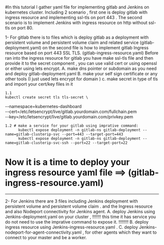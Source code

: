 #In this tutorial I gather yaml file for implementing gitlab and Jenkins on kubernetes cluster.
Including 2 scenario , first one is deploy gitlab with ingress resource and implementing ssl-tls on port 443 .
The second scenario is to implement Jenkins with ingress resource on http without ssl-tls on port 80.

1-
For gitlab there is to files which is deploy gitlab as a deployment with persistent volume and persistent volume claim and related service (gitlab-deployment.yaml)
on the second file is how to implement gitlab Ingress resource based on port 443 SSL TLS. (gitlab-ingress-resource.yaml)
Before ran into the ingress resource for gitlab you have make ssl-tls file and then provide it to the secret component , you can use valid cert or using openssl or either using lets encrypt.
A. make dns pointer or subdomain as you need and deploy gitlab-deployment.yaml
B. make your self sign certificate or any other tools (I just used lets encrypt for domain )
c. make secret in type of tls and import your cert/key files in it

    1.1
    kubectl create secret tls tls-secret \
  --namespace=kubernetes-dashboard \
  --cert=/etc/letsencrypt/live/gitlab.yourdomain.com/fullchain.pem \
  --key=/etc/letsencrypt/live/gitlab.yourdomain.com/privkey.pem

    1.2 # make a service for your gitlab using imprative command:
          kubectl expose deployment -n gitlab-ns gitlab-deployment --name=gitlab-clusterip-svc --port=443 --target-port=443
          kubectl expose deployment -n gitlab-ns gitlab-deployment --name=gitlab-clusterip-svc-ssh --port=22 --target-port=22
          
# Now it is a time to deploy your ingress resource yaml file ==> (gitlab-ingress-resource.yaml)
  
-------------------------------------------------------------------------------------------------------------------------------------------------------------------------------------------------
2-
For Jenkins there are 3 files including Jenkins deployment with persistent volume and persistent volume claim .
and the Ingress resource and also Nodeport connectivity for Jenkins agent.
A. deploy Jenkins using Jenkins-deployment.yaml on your cluster , !!!!!!! this time it has service you do not need to use the imprative command to expose it. !!!!!!!!
B. deploy ingress resource using Jenkins-ingress-resource.yaml .
C. deploy Jenkins-nodeport-for-agent-connectivity.yaml , for other agents which they want to connect to your master and be a worker.
